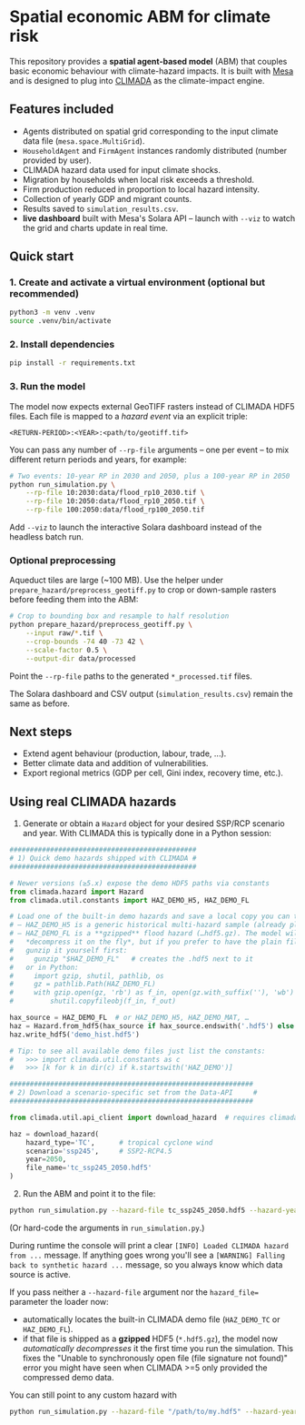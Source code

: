# Spatial economic ABM for climate risk

This repository provides a **spatial agent-based model** (ABM) that couples basic economic behaviour with climate-hazard impacts. It is built with [Mesa](https://mesa.readthedocs.io) and is designed to plug into [CLIMADA](https://github.com/CLIMADA-project/climada_python) as the climate-impact engine.

## Features included

* Agents distributed on spatial grid corresponding to the input climate data file (`mesa.space.MultiGrid`).
* `HouseholdAgent` and `FirmAgent` instances randomly distributed (number provided by user).
* CLIMADA hazard data used for input climate shocks.
* Migration by households when local risk exceeds a threshold.
* Firm production reduced in proportion to local hazard intensity.
* Collection of yearly GDP and migrant counts.
* Results saved to `simulation_results.csv`.
* **live dashboard** built with Mesa's Solara API – launch with `--viz` to watch the grid and charts update in real time.

## Quick start

### 1. Create and activate a virtual environment (optional but recommended)
```bash
python3 -m venv .venv
source .venv/bin/activate
```

### 2. Install dependencies
```bash
pip install -r requirements.txt
```

### 3. Run the model

The model now expects external GeoTIFF rasters instead of CLIMADA HDF5 files. Each
file is mapped to a *hazard event* via an explicit triple:

```
<RETURN-PERIOD>:<YEAR>:<path/to/geotiff.tif>
```

You can pass any number of `--rp-file` arguments – one per event – to mix
different return periods and years, for example:

```bash
# Two events: 10-year RP in 2030 and 2050, plus a 100-year RP in 2050
python run_simulation.py \
    --rp-file 10:2030:data/flood_rp10_2030.tif \
    --rp-file 10:2050:data/flood_rp10_2050.tif \
    --rp-file 100:2050:data/flood_rp100_2050.tif
```

Add `--viz` to launch the interactive Solara dashboard instead of the headless
batch run.

### Optional preprocessing

Aqueduct tiles are large (~100 MB). Use the helper under
`prepare_hazard/preprocess_geotiff.py` to crop or down-sample rasters before
feeding them into the ABM:

```bash
# Crop to bounding box and resample to half resolution
python prepare_hazard/preprocess_geotiff.py \
    --input raw/*.tif \
    --crop-bounds -74 40 -73 42 \
    --scale-factor 0.5 \
    --output-dir data/processed
```

Point the `--rp-file` paths to the generated `*_processed.tif` files.

The Solara dashboard and CSV output (`simulation_results.csv`) remain the same
as before.

## Next steps
* Extend agent behaviour (production, labour, trade, ...).
* Better climate data and addition of vulnerabilities.
* Export regional metrics (GDP per cell, Gini index, recovery time, etc.).

## Using real CLIMADA hazards

1. Generate or obtain a `Hazard` object for your desired SSP/RCP scenario and year.  With CLIMADA this is typically done in a Python session:

```python
##############################################
# 1) Quick demo hazards shipped with CLIMADA #
##############################################

# Newer versions (≥5.x) expose the demo HDF5 paths via constants
from climada.hazard import Hazard
from climada.util.constants import HAZ_DEMO_H5, HAZ_DEMO_FL

# Load one of the built-in demo hazards and save a local copy you can tweak
# – HAZ_DEMO_H5 is a generic historical multi-hazard sample (already plain HDF5)
# – HAZ_DEMO_FL is a **gzipped** flood hazard (…hdf5.gz). The model will
#   *decompress it on the fly*, but if you prefer to have the plain file you can
#   gunzip it yourself first:
#     gunzip "$HAZ_DEMO_FL"   # creates the .hdf5 next to it
#   or in Python:
#     import gzip, shutil, pathlib, os
#     gz = pathlib.Path(HAZ_DEMO_FL)
#     with gzip.open(gz, 'rb') as f_in, open(gz.with_suffix(''), 'wb') as f_out:
#         shutil.copyfileobj(f_in, f_out)

hax_source = HAZ_DEMO_FL  # or HAZ_DEMO_H5, HAZ_DEMO_MAT, …
haz = Hazard.from_hdf5(hax_source if hax_source.endswith('.hdf5') else hax_source.rstrip('.gz'))
haz.write_hdf5('demo_hist.hdf5')

# Tip: to see all available demo files just list the constants:
#   >>> import climada.util.constants as c
#   >>> [k for k in dir(c) if k.startswith('HAZ_DEMO')]

############################################################
# 2) Download a scenario-specific set from the Data-API     #
############################################################

from climada.util.api_client import download_hazard  # requires climada>=5.0

haz = download_hazard(
    hazard_type='TC',      # tropical cyclone wind
    scenario='ssp245',     # SSP2-RCP4.5
    year=2050,
    file_name='tc_ssp245_2050.hdf5'
)
```

2. Run the ABM and point it to the file:

```bash
python run_simulation.py --hazard-file tc_ssp245_2050.hdf5 --hazard-year 2050
```
(Or hard-code the arguments in `run_simulation.py`.)

During runtime the console will print a clear `[INFO] Loaded CLIMADA hazard from ...` message.  If anything goes wrong you'll see a `[WARNING] Falling back to synthetic hazard ...` message, so you always know which data source is active. 

If you pass neither a `--hazard-file` argument nor the `hazard_file=` parameter the loader now:

* automatically locates the built-in CLIMADA demo file (`HAZ_DEMO_TC` or `HAZ_DEMO_FL`).
* if that file is shipped as a **gzipped** HDF5 (`*.hdf5.gz`), the model now *automatically
  decompresses* it the first time you run the simulation. This fixes the
  "Unable to synchronously open file (file signature not found)" error you might
  have seen when CLIMADA >=5 only provided the compressed demo data.

You can still point to any custom hazard with

```bash
python run_simulation.py --hazard-file "/path/to/my.hdf5" --hazard-year 2050
``` 